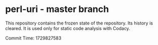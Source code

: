 # perl-uri - master branch

This repository contains the frozen state of the repository.
Its history is cleared. It is used only for static code
analysis with Codacy.

Commit Time: 1729827583